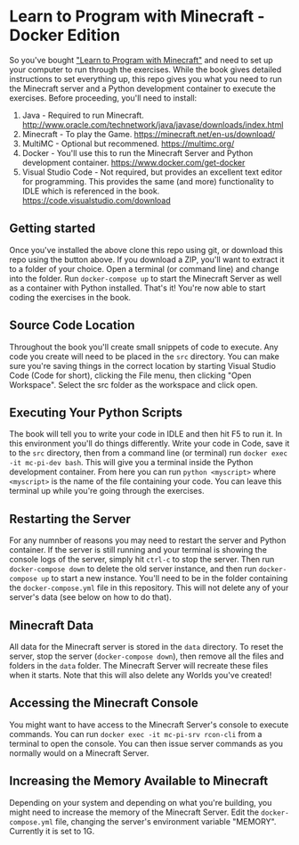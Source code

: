 # Learn to Program with Minecraft - Docker Edition

So you've bought ["Learn to Program with Minecraft"](https://nostarch.com/programwithminecraft) and need to set up your computer to run through the exercises. While the book gives detailed instructions to set everything up, this repo gives you what you need to run the Minecraft server and a Python development container to execute the exercises. Before proceeding, you'll need to install:

1. Java - Required to run Minecraft. http://www.oracle.com/technetwork/java/javase/downloads/index.html
2. Minecraft - To play the Game. https://minecraft.net/en-us/download/
3. MultiMC - Optional but recommened. https://multimc.org/
4. Docker - You'll use this to run the Minecraft Server and Python development container. https://www.docker.com/get-docker
5. Visual Studio Code - Not required, but provides an excellent text editor for programming. This provides the same (and more) functionality to IDLE which is referenced in the book. https://code.visualstudio.com/download

## Getting started

Once you've installed the above clone this repo using git, or download this repo using the button above. If you download a ZIP, you'll want to extract it to a folder of your choice. Open a terminal (or command line) and change into the folder. Run `docker-compose up` to start the Minecraft Server as well as a container with Python installed. That's it! You're now able to start coding the exercises in the book. 

## Source Code Location

Throughout the book you'll create small snippets of code to execute. Any code you create will need to be placed in the `src` directory. You can make sure you're saving things in the correct location by starting Visual Studio Code (Code for short), clicking the File menu, then clicking "Open Workspace". Select the src folder as the workspace and click open.

## Executing Your Python Scripts

The book will tell you to write your code in IDLE and then hit F5 to run it. In this environment you'll do things differently. Write your code in Code, save it to the `src` directory, then from a command line (or terminal) run `docker exec -it mc-pi-dev bash`. This will give you a terminal inside the Python development container. From here you can run `python <myscript>` where `<myscript>` is the name of the file containing your code. You can leave this terminal up while you're going through the exercises.

## Restarting the Server

For any numnber of reasons you may need to restart the server and Python container. If the server is still running and your terminal is showing the console logs of the server, simply hit `ctrl-c` to stop the server. Then run `docker-compose down` to delete the old server instance, and then run `docker-compose up` to start a new instance. You'll need to be in the folder containing the `docker-compose.yml` file in this repository. This will not delete any of your server's data (see below on how to do that).

## Minecraft Data

All data for the Minecraft server is stored in the `data` directory. To reset the server, stop the server (`docker-compose down`), then remove all the files and folders in the `data` folder. The Minecraft Server will recreate these files when it starts. Note that this will also delete any Worlds you've created!

## Accessing the Minecraft Console

You might want to have access to the Minecraft Server's console to execute commands. You can run `docker exec -it mc-pi-srv rcon-cli` from a terminal to open the console. You can then issue server commands as you normally would on a Minecraft Server.

## Increasing the Memory Available to Minecraft

Depending on your system and depending on what you're building, you might need to increase the memory of the Minecraft Server. Edit the `docker-compose.yml` file, changing the server's environment variable "MEMORY". Currently it is set to 1G.
 
 